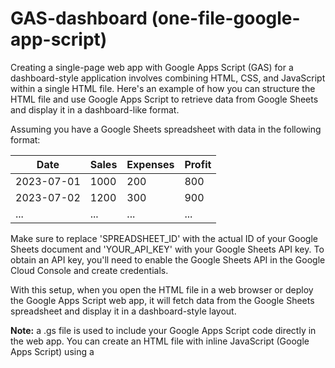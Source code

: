 # GAS-dashboard (one-file-google-app-script)

Creating a single-page web app with Google Apps Script (GAS) for a dashboard-style application involves combining HTML, CSS, and JavaScript within a single HTML file. Here's an example of how you can structure the HTML file and use Google Apps Script to retrieve data from Google Sheets and display it in a dashboard-like format.

Assuming you have a Google Sheets spreadsheet with data in the following format:

Date | Sales |	Expenses |	Profit
--- | --- | --- | --- 
2023-07-01 |	1000	| 200	| 800
2023-07-02 | 1200 |	300 |	900
...	| ...	| ...	| ...

Make sure to replace 'SPREADSHEET_ID' with the actual ID of your Google Sheets document and 'YOUR_API_KEY' with your Google Sheets API key. To obtain an API key, you'll need to enable the Google Sheets API in the Google Cloud Console and create credentials.

With this setup, when you open the HTML file in a web browser or deploy the Google Apps Script web app, it will fetch data from the Google Sheets spreadsheet and display it in a dashboard-style layout.

 **Note:** a .gs file is used to include your Google Apps Script code directly in the web app. You can create an HTML file with inline JavaScript (Google Apps Script) using a <script> tag with the type="text/google-script" attribute.

